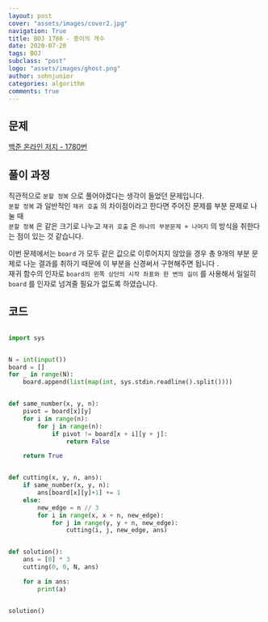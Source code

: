```yaml
---
layout: post
cover: "assets/images/cover2.jpg"
navigation: True
title: BOJ 1780 - 종이의 개수
date: 2020-07-20
tags: BOJ
subclass: "post"
logo: "assets/images/ghost.png"
author: sohnjunior
categories: algorithm
comments: true
---
```


## 문제

[백준 온라인 저지 - 1780번](https://www.acmicpc.net/problem/1780)

## 풀이 과정

직관적으로 `분할 정복` 으로 풀어야겠다는 생각이 들었던 문제입니다. <br>
`분할 정복` 과 일반적인 `재귀 호출` 의 차이점이라고 한다면 주어진 문제를 부분 문제로 나눌 때 <br>
`분할 정복` 은 같은 크기로 나누고 `재귀 호출` 은 `하나의 부분문제 + 나머지` 의 방식을 취한다는 점이 있는 것 같습니다. <br>

이번 문제에서는 `board` 가 모두 같은 값으로 이루어지지 않았을 경우 총 9개의 부분 문제로 나눈 결과를 취하기 때문에 이 부분을 신경써서 구현해주면 됩니다 .<br>
재귀 함수의 인자로 `board의 왼쪽 상단의 시작 좌표와 한 변의 길이` 를 사용해서 일일히 `board` 를 인자로 넘겨줄 필요가 없도록 하였습니다. <br>

## 코드

```python

import sys


N = int(input())
board = []
for _ in range(N):
    board.append(list(map(int, sys.stdin.readline().split())))


def same_number(x, y, n):
    pivot = board[x][y]
    for i in range(n):
        for j in range(n):
            if pivot != board[x + i][y + j]:
                return False

    return True


def cutting(x, y, n, ans):
    if same_number(x, y, n):
        ans[board[x][y]+1] += 1
    else:
        new_edge = n // 3
        for i in range(x, x + n, new_edge):
            for j in range(y, y + n, new_edge):
                cutting(i, j, new_edge, ans)


def solution():
    ans = [0] * 3
    cutting(0, 0, N, ans)

    for a in ans:
        print(a)


solution()

```
